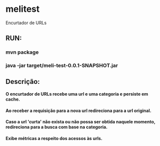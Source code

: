 # melitest
Encurtador de URLs

## RUN:
### mvn package
### java -jar target/meli-test-0.0.1-SNAPSHOT.jar 

## Descrição:
#### O encurtador de URLs recebe uma url e uma categoria e persiste em cache.
#### Ao receber a requisição para a nova url redireciona para a url original.
#### Caso a url 'curta' não exista ou não possa ser obtida naquele momento, redireciona para a busca com base na categoria.
#### Exibe métricas a respeito dos acessos às urls. 
